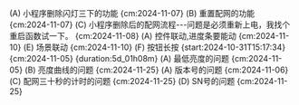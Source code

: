 (A) 小程序删除闪灯三下的功能 {cm:2024-11-07}
(B) 重置配网的功能 {cm:2024-11-07}
(C) 小程序删除后的配网流程---问题是必须重新上电，我找个重启函数试一下。 {cm:2024-11-08}
(A) 控件联动,进度条要能动 {cm:2024-11-10}
(E) 场景联动 {cm:2024-11-10}
(F) 按钮长按 {start:2024-10-31T15:17:34} {cm:2024-11-05} {duration:5d_01h08m}
(A) 最低亮度的问题 {cm:2024-11-05}
(B) 亮度曲线的问题 {cm:2024-11-25}
(A) 版本号的问题 {cm:2024-11-06}
(C) 配网三十秒的计时的问题 {cm:2024-11-25}
(D) SN号的问题 {cm:2024-11-25}